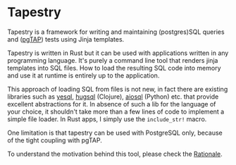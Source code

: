 # Tapestry

Tapestry is a framework for writing and maintaining (postgres)SQL
queries and ([pgTAP](https://pgtap.org/)) tests using Jinja templates.

Tapestry is written in Rust but it can be used with applications
written in any programming language. It's purely a command line tool
that renders jinja templates into SQL files. How to load the resulting
SQL code into memory and use it at runtime is entirely up to the
application.

This approach of loading SQL from files is not new, in fact there are
existing libraries such as
[yesql](https://github.com/krisajenkins/yesql),
[hugsql](https://github.com/layerware/hugsql) (Clojure),
[aiosql](https://github.com/nackjicholson/aiosql) (Python) etc. that
provide excellent abstractions for it. In absence of such a lib for
the language of your choice, it shouldn't take more than a few lines
of code to implement a simple file loader. In Rust apps, I simply use
the `include_str!` macro.

One limitation is that tapestry can be used with PostgreSQL only,
because of the tight coupling with pgTAP.

To understand the motivation behind this tool, please check the
[Rationale](rationale.md).
